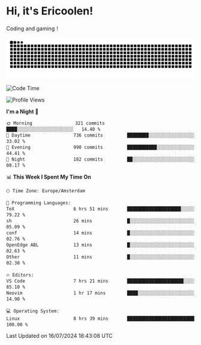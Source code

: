 # Hi, it's Ericoolen!
Coding and gaming！

<picture>
  <source media="(prefers-color-scheme: dark)" srcset="https://raw.githubusercontent.com/Eric-Song-Nop/Eric-Song-Nop/output/github-contribution-grid-snake-dark.svg">
  <source media="(prefers-color-scheme: light)" srcset="https://raw.githubusercontent.com/Eric-Song-Nop/Eric-Song-Nop/output/github-contribution-grid-snake.svg">
  <img alt="github contribution grid snake animation" src="https://raw.githubusercontent.com/Eric-Song-Nop/Eric-Song-Nop/output/github-contribution-grid-snake.svg">
</picture>

<!--START_SECTION:waka-->
![Code Time](http://img.shields.io/badge/Code%20Time-1%2C408%20hrs%2033%20mins-blue)

![Profile Views](http://img.shields.io/badge/Profile%20Views-0-blue)

**I'm a Night 🦉** 

```text
🌞 Morning                321 commits         ████░░░░░░░░░░░░░░░░░░░░░   14.40 % 
🌆 Daytime                736 commits         ████████░░░░░░░░░░░░░░░░░   33.02 % 
🌃 Evening                990 commits         ███████████░░░░░░░░░░░░░░   44.41 % 
🌙 Night                  182 commits         ██░░░░░░░░░░░░░░░░░░░░░░░   08.17 % 
```


📊 **This Week I Spent My Time On** 

```text
🕑︎ Time Zone: Europe/Amsterdam

💬 Programming Languages: 
TeX                      6 hrs 51 mins       ████████████████████░░░░░   79.22 % 
sh                       26 mins             █░░░░░░░░░░░░░░░░░░░░░░░░   05.09 % 
conf                     14 mins             █░░░░░░░░░░░░░░░░░░░░░░░░   02.76 % 
OpenEdge ABL             13 mins             █░░░░░░░░░░░░░░░░░░░░░░░░   02.63 % 
Other                    11 mins             █░░░░░░░░░░░░░░░░░░░░░░░░   02.30 % 

🔥 Editors: 
VS Code                  7 hrs 21 mins       █████████████████████░░░░   85.10 % 
Neovim                   1 hr 17 mins        ████░░░░░░░░░░░░░░░░░░░░░   14.90 % 

💻 Operating System: 
Linux                    8 hrs 39 mins       █████████████████████████   100.00 % 
```


 Last Updated on 16/07/2024 18:43:08 UTC
<!--END_SECTION:waka-->
